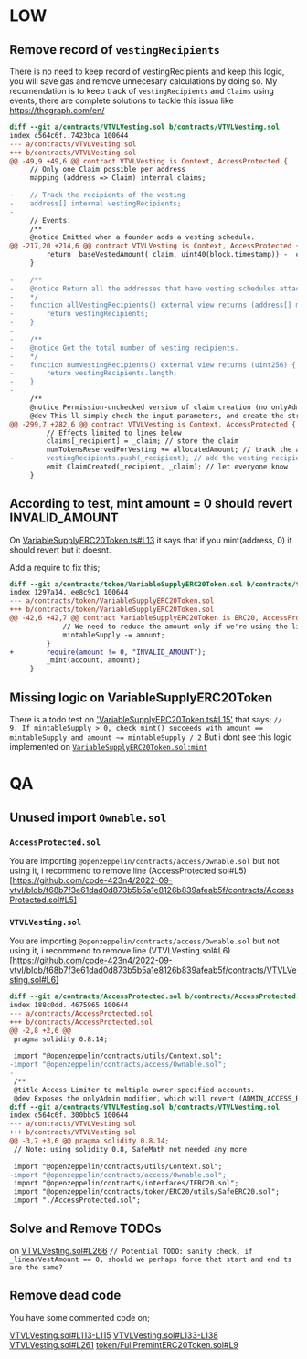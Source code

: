 # LOW


## Remove record of `vestingRecipients`

There is no need to keep record of vestingRecipients and keep this logic, you will save gas and remove unnecesary calculations by doing so.
My recomendation is to keep track of `vestingRecipients` and `Claims` using events, there are complete solutions to tackle this issua like https://thegraph.com/en/


```diff
diff --git a/contracts/VTVLVesting.sol b/contracts/VTVLVesting.sol
index c564c6f..7423bca 100644
--- a/contracts/VTVLVesting.sol
+++ b/contracts/VTVLVesting.sol
@@ -49,9 +49,6 @@ contract VTVLVesting is Context, AccessProtected {
     // Only one Claim possible per address
     mapping (address => Claim) internal claims;
 
-    // Track the recipients of the vesting
-    address[] internal vestingRecipients;
-
     // Events:
     /**
     @notice Emitted when a founder adds a vesting schedule.
@@ -217,20 +214,6 @@ contract VTVLVesting is Context, AccessProtected {
         return _baseVestedAmount(_claim, uint40(block.timestamp)) - _claim.amountWithdrawn;
     }
     
-    /** 
-    @notice Return all the addresses that have vesting schedules attached.
-    */ 
-    function allVestingRecipients() external view returns (address[] memory) {
-        return vestingRecipients;
-    }
-
-    /** 
-    @notice Get the total number of vesting recipients.
-    */
-    function numVestingRecipients() external view returns (uint256) {
-        return vestingRecipients.length;
-    }
-
     /** 
     @notice Permission-unchecked version of claim creation (no onlyAdmin). Actual logic for create claim, to be run within either createClaim or createClaimBatch.
     @dev This'll simply check the input parameters, and create the structure verbatim based on passed in parameters.
@@ -299,7 +282,6 @@ contract VTVLVesting is Context, AccessProtected {
         // Effects limited to lines below
         claims[_recipient] = _claim; // store the claim
         numTokensReservedForVesting += allocatedAmount; // track the allocated amount
-        vestingRecipients.push(_recipient); // add the vesting recipient to the list
         emit ClaimCreated(_recipient, _claim); // let everyone know
     }

```


## According to test, mint amount = 0 should revert INVALID_AMOUNT

On [VariableSupplyERC20Token.ts#L13](https://github.com/code-423n4/2022-09-vtvl/blob/f68b7f3e61dad0d873b5b5a1e8126b839afeab5f/test/token/VariableSupplyERC20Token.ts#L13) it says that if you mint(address, 0) it should revert but it doesnt.

Add a require to fix this;
```diff
diff --git a/contracts/token/VariableSupplyERC20Token.sol b/contracts/token/VariableSupplyERC20Token.sol
index 1297a14..ee8c9c1 100644
--- a/contracts/token/VariableSupplyERC20Token.sol
+++ b/contracts/token/VariableSupplyERC20Token.sol
@@ -42,6 +42,7 @@ contract VariableSupplyERC20Token is ERC20, AccessProtected {
             // We need to reduce the amount only if we're using the limit, if not just leave it be
             mintableSupply -= amount;
         }
+        require(amount != 0, "INVALID_AMOUNT");
         _mint(account, amount);
     }
```

## Missing logic on VariableSupplyERC20Token

There is a todo test on ['VariableSupplyERC20Token.ts#L15'](https://github.com/code-423n4/2022-09-vtvl/blob/f68b7f3e61dad0d873b5b5a1e8126b839afeab5f/test/token/VariableSupplyERC20Token.ts#L15) that says;
```//  9. If mintableSupply > 0, check mint() succeeds with amount == mintableSupply and amount ~= mintableSupply / 2```
But i dont see this logic implemented on [`VariableSupplyERC20Token.sol:mint`](https://github.com/code-423n4/2022-09-vtvl/blob/f68b7f3e61dad0d873b5b5a1e8126b839afeab5f/contracts/token/VariableSupplyERC20Token.sol#L36-L46)




# QA

## Unused import `Ownable.sol`

### `AccessProtected.sol`

You are importing `@openzeppelin/contracts/access/Ownable.sol` but not using it, i recommend to remove line (AccessProtected.sol#L5)[https://github.com/code-423n4/2022-09-vtvl/blob/f68b7f3e61dad0d873b5b5a1e8126b839afeab5f/contracts/AccessProtected.sol#L5]

### `VTVLVesting.sol`

You are importing `@openzeppelin/contracts/access/Ownable.sol` but not using it, i recommend to remove line (VTVLVesting.sol#L6)[https://github.com/code-423n4/2022-09-vtvl/blob/f68b7f3e61dad0d873b5b5a1e8126b839afeab5f/contracts/VTVLVesting.sol#L6]

```diff
diff --git a/contracts/AccessProtected.sol b/contracts/AccessProtected.sol
index 188c0dd..4675965 100644
--- a/contracts/AccessProtected.sol
+++ b/contracts/AccessProtected.sol
@@ -2,8 +2,6 @@
 pragma solidity 0.8.14;
 
 import "@openzeppelin/contracts/utils/Context.sol";
-import "@openzeppelin/contracts/access/Ownable.sol";
-
 /** 
 @title Access Limiter to multiple owner-specified accounts.
 @dev Exposes the onlyAdmin modifier, which will revert (ADMIN_ACCESS_REQUIRED) if the caller is not the owner nor the admin.
diff --git a/contracts/VTVLVesting.sol b/contracts/VTVLVesting.sol
index c564c6f..300bbc5 100644
--- a/contracts/VTVLVesting.sol
+++ b/contracts/VTVLVesting.sol
@@ -3,7 +3,6 @@ pragma solidity 0.8.14;
 // Note: using solidity 0.8, SafeMath not needed any more
 
 import "@openzeppelin/contracts/utils/Context.sol";
-import "@openzeppelin/contracts/access/Ownable.sol";
 import "@openzeppelin/contracts/interfaces/IERC20.sol";
 import "@openzeppelin/contracts/token/ERC20/utils/SafeERC20.sol";
 import "./AccessProtected.sol";
```

## Solve and Remove TODOs

on [VTVLVesting.sol#L266](https://github.com/code-423n4/2022-09-vtvl/blob/f68b7f3e61dad0d873b5b5a1e8126b839afeab5f/contracts/VTVLVesting.sol#L266)
`// Potential TODO: sanity check, if _linearVestAmount == 0, should we perhaps force that start and end ts are the same?`

## Remove dead code

You have some commented code on;

[VTVLVesting.sol#L113-L115](https://github.com/code-423n4/2022-09-vtvl/blob/f68b7f3e61dad0d873b5b5a1e8126b839afeab5f/contracts/VTVLVesting.sol#L113-L115)
[VTVLVesting.sol#L133-L138](https://github.com/code-423n4/2022-09-vtvl/blob/f68b7f3e61dad0d873b5b5a1e8126b839afeab5f/contracts/VTVLVesting.sol#L133-L138)
[VTVLVesting.sol#L261](https://github.com/code-423n4/2022-09-vtvl/blob/f68b7f3e61dad0d873b5b5a1e8126b839afeab5f/contracts/VTVLVesting.sol#L261)
[token/FullPremintERC20Token.sol#L9](https://github.com/code-423n4/2022-09-vtvl/blob/f68b7f3e61dad0d873b5b5a1e8126b839afeab5f/contracts/token/FullPremintERC20Token.sol#L9)